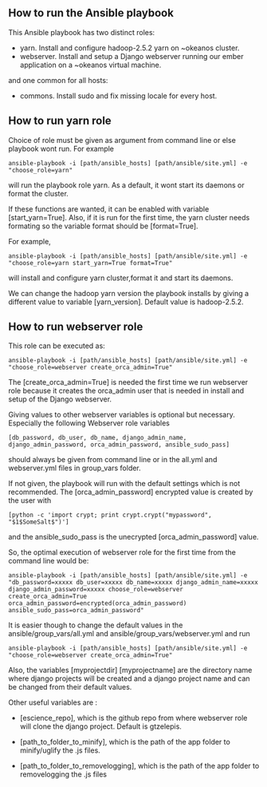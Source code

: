 How to run the Ansible playbook
---

This Ansible playbook has two distinct roles: 
 - yarn. Install and configure hadoop-2.5.2 yarn on ~okeanos cluster.
 - webserver. Install and setup a Django webserver running our ember application on a ~okeanos virtual machine.

and one common for all hosts:
 - commons. Install sudo and fix missing locale for every host.

How to run yarn role
--
Choice of role must be given as argument from command line or else playbook wont run. For example

    ansible-playbook -i [path/ansible_hosts] [path/ansible/site.yml] -e "choose_role=yarn"

will run the playbook role yarn. As a default, it wont start its daemons or format the cluster.

If these functions are wanted, it can be enabled with variable [start_yarn=True]. Also, if it is run
for the first time, the yarn cluster needs formating so the variable format should be  [format=True].

For example, 

    ansible-playbook -i [path/ansible_hosts] [path/ansible/site.yml] -e "choose_role=yarn start_yarn=True format=True"
will install and configure yarn cluster,format it and start its daemons.

We can change the hadoop yarn version the playbook installs
by giving a different value to variable [yarn_version]. Default value is hadoop-2.5.2.

How to run webserver role
--

This role can be executed as:

    ansible-playbook -i [path/ansible_hosts] [path/ansible/site.yml] -e "choose_role=webserver create_orca_admin=True"

The [create_orca_admin=True] is needed the first time we run webserver role because it creates the orca_admin user that is needed in
install and setup of the Django webserver.

Giving values to other webserver variables is optional but necessary. Especially the following Webserver role variables 

    [db_password, db_user, db_name, django_admin_name, django_admin_password, orca_admin_password, ansible_sudo_pass] 
    
should always be given from command line or in the all.yml and webserver.yml files in group_vars folder. 

If not given, the playbook will run with the default settings which is not recommended.
The [orca_admin_password] encrypted value is created by the user with 

    [python -c 'import crypt; print crypt.crypt("mypassword", "$1$SomeSalt$")'] 

and the ansible_sudo_pass is the unecrypted [orca_admin_password] value.

So, the optimal execution of webserver role for the first time from the command line would be:

    ansible-playbook -i [path/ansible_hosts] [path/ansible/site.yml] -e "db_password=xxxxx db_user=xxxxx db_name=xxxxx django_admin_name=xxxxx django_admin_password=xxxxx choose_role=webserver create_orca_admin=True orca_admin_password=encrypted(orca_admin_password) ansible_sudo_pass=orca_admin_password"

It is easier though to change the default values in the ansible/group_vars/all.yml and ansible/group_vars/webserver.yml and run 

    ansible-playbook -i [path/ansible_hosts] [path/ansible/site.yml] -e "choose_role=webserver create_orca_admin=True"

Also, the variables [myprojectdir] [myprojectname] are the directory name where django projects will be created and a django project name and can be changed from their default values.

Other useful variables are :
- [escience_repo], which is the github repo from where webserver role will clone the django project. Default is gtzelepis.

- [path_to_folder_to_minify], which is the path of the app folder to minify/uglify the .js files.

- [path_to_folder_to_removelogging], which is the path of the app folder to removelogging the .js files





